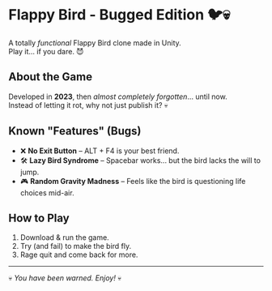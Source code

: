 # Flappy Bird - Bugged Edition 🐦💀

A totally *functional* Flappy Bird clone made in Unity.  
Play it... if you dare. 😈

## About the Game
Developed in **2023**, then *almost completely forgotten*... until now.  
Instead of letting it rot, why not just publish it? 💀  

## Known "Features" (Bugs)
- ❌ **No Exit Button** – ALT + F4 is your best friend.  
- 🛠 **Lazy Bird Syndrome** – Spacebar works... but the bird lacks the will to jump.  
- 🎮 **Random Gravity Madness** – Feels like the bird is questioning life choices mid-air.  

## How to Play
1. Download & run the game.  
2. Try (and fail) to make the bird fly.  
3. Rage quit and come back for more.  

---
💀 *You have been warned. Enjoy!* 💀

